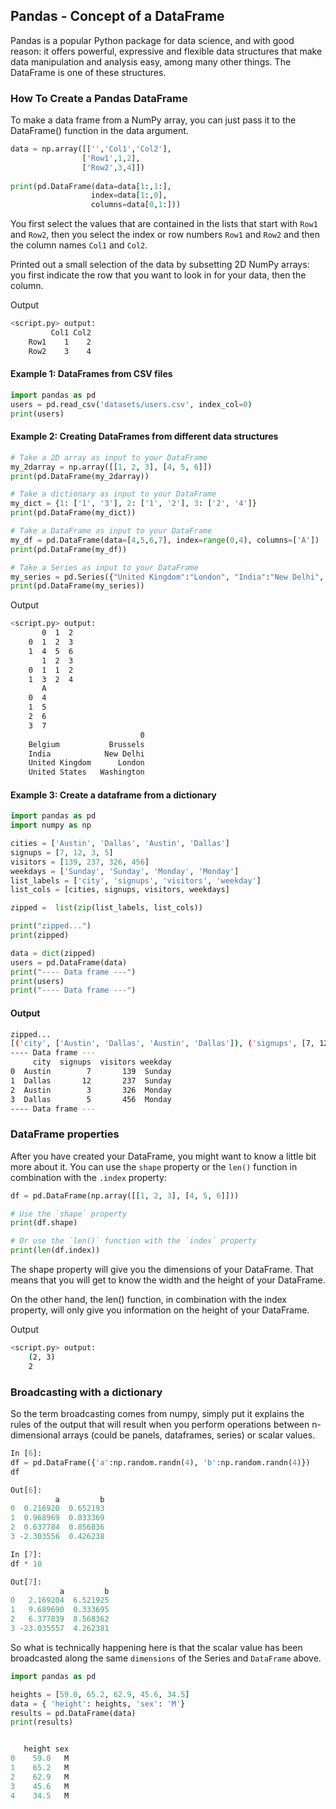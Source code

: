 ## Pandas - Concept of a DataFrame

Pandas is a popular Python package for data science, and with good reason: it offers powerful, expressive and flexible data structures that make data manipulation and analysis easy, among many other things. The DataFrame is one of these structures.

### How To Create a Pandas DataFrame

To make a data frame from a NumPy array, you can just pass it to the DataFrame() function in the data argument.

```python
data = np.array([['','Col1','Col2'],
                ['Row1',1,2],
                ['Row2',3,4]])
                
print(pd.DataFrame(data=data[1:,1:],
                  index=data[1:,0],
                  columns=data[0,1:]))
```

You first select the values that are contained in the lists that start with `Row1` and `Row2`, then you select the index or row numbers `Row1` and `Row2` and then the column names `Col1` and `Col2`.

Printed out a small selection of the data by subsetting 2D NumPy arrays: you first indicate the row that you want to look in for your data, then the column.

Output

```bash
<script.py> output:
         Col1 Col2
    Row1    1    2
    Row2    3    4
```

#### Example 1: DataFrames from CSV files

```python
import pandas as pd
users = pd.read_csv('datasets/users.csv', index_col=0)
print(users)
```

#### Example 2: Creating DataFrames from different data structures

```python
# Take a 2D array as input to your DataFrame 
my_2darray = np.array([[1, 2, 3], [4, 5, 6]])
print(pd.DataFrame(my_2darray))

# Take a dictionary as input to your DataFrame 
my_dict = {1: ['1', '3'], 2: ['1', '2'], 3: ['2', '4']}
print(pd.DataFrame(my_dict))

# Take a DataFrame as input to your DataFrame 
my_df = pd.DataFrame(data=[4,5,6,7], index=range(0,4), columns=['A'])
print(pd.DataFrame(my_df))

# Take a Series as input to your DataFrame
my_series = pd.Series({"United Kingdom":"London", "India":"New Delhi", "United States":"Washington", "Belgium":"Brussels"})
print(pd.DataFrame(my_series))
```

Output

```bash
<script.py> output:
       0  1  2
    0  1  2  3
    1  4  5  6
       1  2  3
    0  1  1  2
    1  3  2  4
       A
    0  4
    1  5
    2  6
    3  7
                             0
    Belgium           Brussels
    India            New Delhi
    United Kingdom      London
    United States   Washington
```

#### Example 3: Create a dataframe from a dictionary

```python
import pandas as pd
import numpy as np

cities = ['Austin', 'Dallas', 'Austin', 'Dallas']
signups = [7, 12, 3, 5]
visitors = [139, 237, 326, 456]
weekdays = ['Sunday', 'Sunday', 'Monday', 'Monday']
list_labels = ['city', 'signups', 'visitors', 'weekday']
list_cols = [cities, signups, visitors, weekdays]

zipped =  list(zip(list_labels, list_cols))

print("zipped...")
print(zipped)

data = dict(zipped)
users = pd.DataFrame(data)
print("---- Data frame ---")
print(users)
print("---- Data frame ---")
```
#### Output

```bash
zipped...
[('city', ['Austin', 'Dallas', 'Austin', 'Dallas']), ('signups', [7, 12, 3, 5]), ('visitors', [139, 237, 326, 456]), ('weekday', ['Sunday', 'Sunday', 'Monday', 'Monday'])]
---- Data frame ---
     city  signups  visitors weekday
0  Austin        7       139  Sunday
1  Dallas       12       237  Sunday
2  Austin        3       326  Monday
3  Dallas        5       456  Monday
---- Data frame ---
```


### DataFrame properties

After you have created your DataFrame, you might want to know a little bit more about it. You can use the `shape` property or the `len()` function in combination with the `.index` property:

```python
df = pd.DataFrame(np.array([[1, 2, 3], [4, 5, 6]]))

# Use the `shape` property
print(df.shape)

# Or use the `len()` function with the `index` property
print(len(df.index))
```

The shape property will give you the dimensions of your DataFrame. That means that you will get to know the width and the height of your DataFrame. 

On the other hand, the len() function, in combination with the index property, will only give you information on the height of your DataFrame.

Output

```bash
<script.py> output:
    (2, 3)
    2
```

### Broadcasting with a dictionary

So the term broadcasting comes from numpy, simply put it explains the rules of the output that will result when you perform operations between n-dimensional arrays (could be panels, dataframes, series) or scalar values.

```python
In [6]:    
df = pd.DataFrame({'a':np.random.randn(4), 'b':np.random.randn(4)})
df

Out[6]:
          a         b
0  0.216920  0.652193
1  0.968969  0.033369
2  0.637784  0.856836
3 -2.303556  0.426238

In [7]:    
df * 10

Out[7]:
           a         b
0   2.169204  6.521925
1   9.689690  0.333695
2   6.377839  8.568362
3 -23.035557  4.262381
```

So what is technically happening here is that the scalar value has been broadcasted along the same `dimensions` of the Series and `DataFrame` above.

```python
import pandas as pd

heights = [59.0, 65.2, 62.9, 45.6, 34.5]
data = { 'height': heights, 'sex': 'M'}
results = pd.DataFrame(data)
print(results)


   height sex
0    59.0   M
1    65.2   M
2    62.9   M
3    45.6   M
4    34.5   M
```

